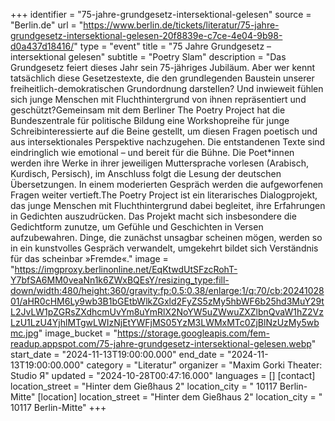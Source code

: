 +++
identifier = "75-jahre-grundgesetz-intersektional-gelesen"
source = "Berlin.de"
url = "https://www.berlin.de/tickets/literatur/75-jahre-grundgesetz-intersektional-gelesen-20f8839e-c7ce-4e04-9b98-d0a437d18416/"
type = "event"
title = "75 Jahre Grundgesetz – intersektional gelesen"
subtitle = "Poetry Slam"
description = "Das Grundgesetz feiert dieses Jahr sein 75-jähriges Jubiläum. Aber wer kennt tatsächlich diese Gesetzestexte, die den grundlegenden Baustein unserer freiheitlich-demokratischen Grundordnung darstellen? Und inwieweit fühlen sich junge Menschen mit Fluchthintergrund von ihnen repräsentiert und geschützt?Gemeinsam mit dem Berliner The Poetry Project hat die Bundeszentrale für politische Bildung eine Workshopreihe für junge Schreibinteressierte auf die Beine gestellt, um diesen Fragen poetisch und aus intersektionales Perspektive nachzugehen. Die entstandenen Texte sind eindringlich wie emotional – und bereit für die Bühne. Die Poet*innen werden ihre Werke in ihrer jeweiligen Muttersprache vorlesen (Arabisch, Kurdisch, Persisch), im Anschluss folgt die Lesung der deutschen Übersetzungen. In einem moderierten Gespräch werden die aufgeworfenen Fragen weiter vertieft.The Poetry Project ist ein literarisches Dialogprojekt, das junge Menschen mit Fluchthintergrund dabei begleitet, ihre Erfahrungen in Gedichten auszudrücken. Das Projekt macht sich insbesondere die Gedichtform zunutze, um Gefühle und Geschichten in Versen aufzubewahren. Dinge, die zunächst unsagbar scheinen mögen, werden so in ein kunstvolles Gespräch verwandelt, umgekehrt bildet sich Verständnis für das scheinbar »Fremde«."
image = "https://imgproxy.berlinonline.net/EqKtwdUtSFzcRohT-Y7bfSA6MM0veaNn1k6ZWxBQEsY/resizing_type:fill-down/width:480/height:360/gravity:fp:0.5:0.38/enlarge:1/q:70/cb:2024102801/aHR0cHM6Ly9wb3B1bGEtbWlkZGxld2FyZS5zMy5hbWF6b25hd3MuY29tL2JvLW1pZGRsZXdhcmUvYm8uYmRlX2NoYW5uZWwuZXZlbnQvaW1hZ2VzLzU1LzU4YjhlMTgwLWIzNjEtYWFjMS05YzM3LWMxMTc0ZjBlNzUzMy5wbmc.jpg"
image_bucket = "https://storage.googleapis.com/fem-readup.appspot.com/75-jahre-grundgesetz-intersektional-gelesen.webp"
start_date = "2024-11-13T19:00:00.000"
end_date = "2024-11-13T19:00:00.000"
category = "Literatur"
organizer = "Maxim Gorki Theater: Studio Я"
updated = "2024-10-28T00:47:16.000"
languages = []
[contact]
location_street = "Hinter dem Gießhaus 2"
location_city = " 10117 Berlin-Mitte"
[location]
location_street = "Hinter dem Gießhaus 2"
location_city = " 10117 Berlin-Mitte"
+++